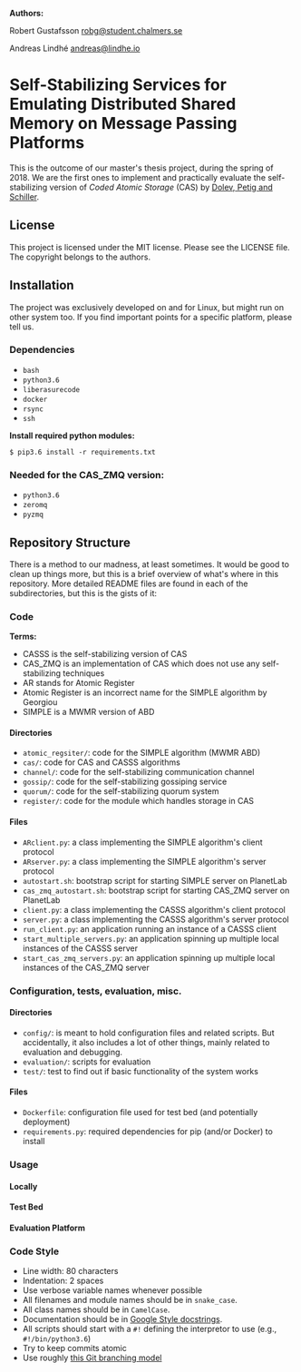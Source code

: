 **Authors:**

Robert Gustafsson <robg@student.chalmers.se>

Andreas Lindhé <andreas@lindhe.io>

# Self-Stabilizing Services for Emulating Distributed Shared Memory on Message Passing Platforms

This is the outcome of our master's thesis project, during the spring of 2018.
We are the first ones to implement and practically evaluate the self-stabilizing
version of _Coded Atomic Storage_ (CAS) by
[Dolev, Petig and Schiller](https://arxiv.org/abs/1806.03498).

## License

This project is licensed under the MIT license.
Please see the LICENSE file.
The copyright belongs to the authors.

## Installation

The project was exclusively developed on and for Linux, but might run on other
system too.
If you find important points for a specific platform, please tell us.

### Dependencies

* `bash`
* `python3.6`
* `liberasurecode`
* `docker`
* `rsync`
* `ssh`

**Install required python modules:**
```
$ pip3.6 install -r requirements.txt
```

### Needed for the CAS_ZMQ version:

* `python3.6`
* `zeromq`
* `pyzmq`

## Repository Structure

There is a method to our madness, at least sometimes.
It would be good to clean up things more, but this is a brief overview of what's
where in this repository.
More detailed README files are found in each of the subdirectories, but this is
the gists of it:

### Code

**Terms:**
* CASSS is the self-stabilizing version of CAS
* CAS\_ZMQ is an implementation of CAS which does not use any self-stabilizing techniques
* AR stands for Atomic Register
* Atomic Register is an incorrect name for the SIMPLE algorithm by Georgiou
* SIMPLE is a MWMR version of ABD

#### Directories
* `atomic_regsiter/`: code for the SIMPLE algorithm (MWMR ABD)
* `cas/`: code for CAS and CASSS algorithms
* `channel/`: code for the self-stabilizing communication channel
* `gossip/`: code for the self-stabilizing gossiping service
* `quorum/`: code for the self-stabilizing quorum system
* `register/`: code for the module which handles storage in CAS

#### Files
* `ARclient.py`: a class implementing the SIMPLE algorithm's client protocol
* `ARserver.py`: a class implementing the SIMPLE algorithm's server protocol
* `autostart.sh`: bootstrap script for starting SIMPLE server on PlanetLab
* `cas_zmq_autostart.sh`: bootstrap script for starting CAS\_ZMQ server on PlanetLab
* `client.py`: a class implementing the CASSS algorithm's client protocol
* `server.py`: a class implementing the CASSS algorithm's server protocol
* `run_client.py`: an application running an instance of a CASSS client
* `start_multiple_servers.py`: an application spinning up multiple local instances of the CASSS server
* `start_cas_zmq_servers.py`:  an application spinning up multiple local instances of the CAS_ZMQ server

### Configuration, tests, evaluation, misc.

#### Directories
* `config/`: is meant to hold configuration files and related scripts.
  But accidentally, it also includes a lot of other things, mainly related to
  evaluation and debugging.
* `evaluation/`: scripts for evaluation
* `test/`: test to find out if basic functionality of the system works

#### Files
* `Dockerfile`: configuration file used for test bed (and potentially deployment)
* `requirements.py`: required dependencies for pip (and/or Docker) to install

### Usage

#### Locally

#### Test Bed

#### Evaluation Platform

### Code Style

* Line width: 80 characters
* Indentation: 2 spaces
* Use verbose variable names whenever possible
* All filenames and module names should be in `snake_case`.
* All class names should be in `CamelCase`.
* Documentation should be in
  [Google Style docstrings](https://sphinxcontrib-napoleon.readthedocs.io/en/latest/example_google.html).
* All scripts should start with a `#!` defining the interpretor to use (e.g.,
  `#!/bin/python3.6`)
* Try to keep commits atomic
* Use roughly [this Git branching model](https://nvie.com/posts/a-successful-git-branching-model/)

